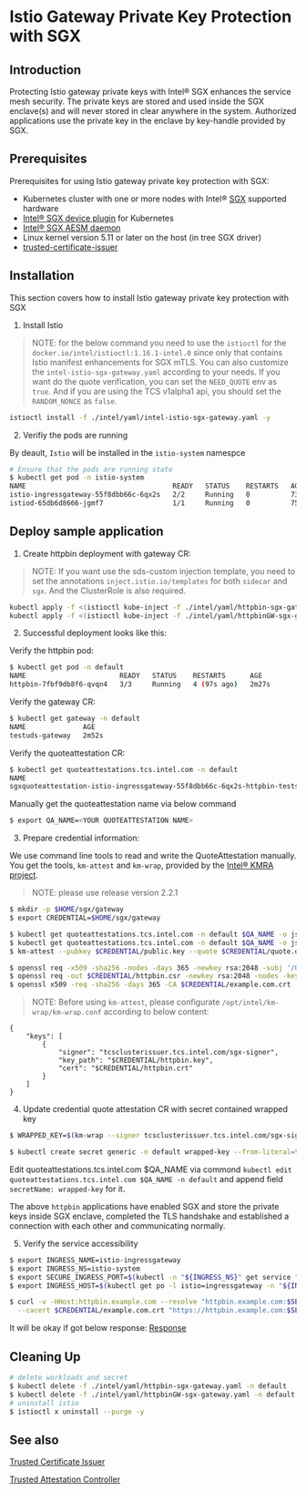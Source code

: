 # Istio Gateway Private Key Protection with SGX

## Introduction

Protecting Istio gateway private keys with Intel® SGX enhances the service mesh security. The private keys are stored and used inside the SGX enclave(s) and will never stored in clear anywhere in the system. Authorized applications use the private key in the enclave by key-handle provided by SGX.

## Prerequisites

Prerequisites for using Istio gateway private key protection with SGX:

- Kubernetes cluster with one or more nodes with Intel® [SGX](https://software.intel.com/content/www/us/en/develop/topics/software-guard-extensions.html) supported hardware
- [Intel® SGX device plugin](https://github.com/intel/intel-device-plugins-for-kubernetes/blob/main/cmd/sgx_plugin/README.md) for Kubernetes
- [Intel® SGX AESM daemon](https://github.com/intel/linux-sgx#install-the-intelr-sgx-psw)
- Linux kernel version 5.11 or later on the host (in tree SGX driver)
- [trusted-certificate-issuer](https://github.com/intel/trusted-certificate-issuer)

## Installation

This section covers how to install Istio gateway private key protection with SGX
1. Install Istio

> NOTE: for the below command you need to use the `istioctl` for the `docker.io/intel/istioctl:1.16.1-intel.0` since only that contains Istio manifest enhancements for SGX mTLS.
You can also customize the `intel-istio-sgx-gateway.yaml` according to your needs. If you want do the quote verification, you can set the `NEED_QUOTE` env as `true`. And if you are using the TCS v1alpha1 api, you should set the `RANDOM_NONCE` as `false`.

```sh
istioctl install -f ./intel/yaml/intel-istio-sgx-gateway.yaml -y
```

2. Verifiy the pods are running

By deault, `Istio` will be installed in the `istio-system` namespce

```sh
# Ensure that the pods are running state
$ kubectl get pod -n istio-system
NAME                                    READY   STATUS    RESTARTS   AGE
istio-ingressgateway-55f8dbb66c-6qx2s   2/2     Running   0          73s
istiod-65db6d8666-jgmf7                 1/1     Running   0          75s
```

## Deploy sample application

1. Create httpbin deployment with gateway CR:
> NOTE: If you want use the sds-custom injection template, you need to set the annotations `inject.istio.io/templates` for both `sidecar` and `sgx`. And the ClusterRole is also required.
```sh
kubectl apply -f <(istioctl kube-inject -f ./intel/yaml/httpbin-sgx-gateway.yaml )
kubectl apply -f <(istioctl kube-inject -f ./intel/yaml/httpbinGW-sgx-gateway.yaml )
```
2. Successful deployment looks like this:

Verify the httpbin pod:
```sh
$ kubectl get pod -n default
NAME                       READY   STATUS    RESTARTS      AGE
httpbin-7fbf9db8f6-qvqn4   3/3     Running   4 (97s ago)   2m27s
```

Verify the gateway CR:
```sh
$ kubectl get gateway -n default
NAME              AGE
testuds-gateway   2m52s
```

Verify the quoteattestation CR:
```sh
$ kubectl get quoteattestations.tcs.intel.com -n default
NAME                                                                            AGE
sgxquoteattestation-istio-ingressgateway-55f8dbb66c-6qx2s-httpbin-testsds-com   4m36s
```
Manually get the quoteattestation name via below command

```sh
$ export QA_NAME=<YOUR QUOTEATTESTATION NAME>
```
3. Prepare credential information:

We use command line tools to read and write the QuoteAttestation manually. You get the tools, `km-attest` and `km-wrap`, provided by the [Intel® KMRA project](https://www.intel.com/content/www/us/en/developer/topic-technology/open/key-management-reference-application/overview.html).

> NOTE: please use release version 2.2.1

```sh
$ mkdir -p $HOME/sgx/gateway
$ export CREDENTIAL=$HOME/sgx/gateway

$ kubectl get quoteattestations.tcs.intel.com -n default $QA_NAME -o jsonpath='{.spec.publicKey}' | base64 -d > $CREDENTIAL/public.key
$ kubectl get quoteattestations.tcs.intel.com -n default $QA_NAME -o jsonpath='{.spec.quote}' | base64 -d > $CREDENTIAL/quote.data
$ km-attest --pubkey $CREDENTIAL/public.key --quote $CREDENTIAL/quote.data

$ openssl req -x509 -sha256 -nodes -days 365 -newkey rsa:2048 -subj '/O=example Inc./CN=example.com' -keyout $CREDENTIAL/example.com.key -out $CREDENTIAL/example.com.crt
$ openssl req -out $CREDENTIAL/httpbin.csr -newkey rsa:2048 -nodes -keyout $CREDENTIAL/httpbin.key -subj "/CN=httpbin.example.com/O=httpbin organization"
$ openssl x509 -req -sha256 -days 365 -CA $CREDENTIAL/example.com.crt -CAkey $CREDENTIAL/example.com.key -set_serial 0 -in $CREDENTIAL/httpbin.csr -out $CREDENTIAL/httpbin.crt
```
> NOTE: Before using `km-attest`, please configurate `/opt/intel/km-wrap/km-wrap.conf` according to below content:
```
{
    "keys": [
        {
            "signer": "tcsclusterissuer.tcs.intel.com/sgx-signer",
            "key_path": "$CREDENTIAL/httpbin.key",
            "cert": "$CREDENTIAL/httpbin.crt"
        }
    ]
}
```

4. Update credential quote attestation CR with secret contained wrapped key

```sh
$ WRAPPED_KEY=$(km-wrap --signer tcsclusterissuer.tcs.intel.com/sgx-signer --pubkey $CREDENTIAL/public.key --pin "HSMUserPin" --token "HSMSDSServer" --module /usr/local/lib/softhsm/libsofthsm2.so)

$ kubectl create secret generic -n default wrapped-key --from-literal=tls.key=${WRAPPED_KEY} --from-literal=tls.crt=$(base64 -w 0 < $CREDENTIAL/httpbin.crt)
```
Edit quoteattestations.tcs.intel.com $QA_NAME via commond `kubectl edit quoteattestations.tcs.intel.com $QA_NAME -n default` and append field `secretName: wrapped-key` for it.

The above `httpbin` applications have enabled SGX and store the private keys inside SGX enclave, completed the TLS handshake and established a connection with each other and communicating normally.

5. Verify the service accessibility

```sh
$ export INGRESS_NAME=istio-ingressgateway
$ export INGRESS_NS=istio-system
$ export SECURE_INGRESS_PORT=$(kubectl -n "${INGRESS_NS}" get service "${INGRESS_NAME}" -o jsonpath='{.spec.ports[?(@.name=="https")].nodePort}')
$ export INGRESS_HOST=$(kubectl get po -l istio=ingressgateway -n "${INGRESS_NS}" -o jsonpath='{.items[0].status.hostIP}')

$ curl -v -HHost:httpbin.example.com --resolve "httpbin.example.com:$SECURE_INGRESS_PORT:$INGRESS_HOST" \
  --cacert $CREDENTIAL/example.com.crt "https://httpbin.example.com:$SECURE_INGRESS_PORT/status/418"
```
It will be okay if got below response:
[Response](https://github.com/intel/istio/blob/release-1.16-intel/intel/image/gateway-test.png)

## Cleaning Up
```sh
# delete workloads and secret
$ kubectl delete -f ./intel/yaml/httpbin-sgx-gateway.yaml -n default
$ kubectl delete -f ./intel/yaml/httpbinGW-sgx-gateway.yaml -n default
# uninstall istio
$ istioctl x uninstall --purge -y
```

## See also

[Trusted Certificate Issuer](https://github.com/intel/trusted-certificate-issuer)

[Trusted Attestation Controller](https://github.com/intel/trusted-attestation-controller)
